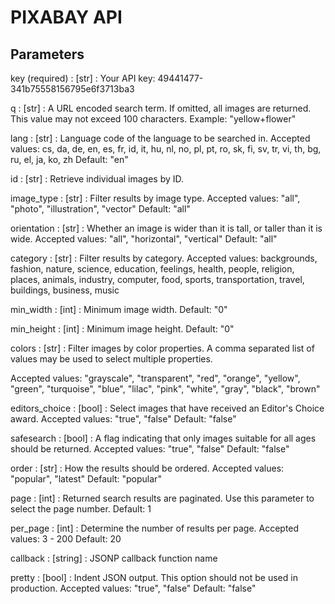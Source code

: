 # PIXABAY API

## Parameters

key (required) :  [str] :	Your API key: 49441477-341b75558156795e6f3713ba3

q              :  [str] :	A URL encoded search term. If omitted, all images are returned. This value may not exceed 100 characters.
Example: "yellow+flower"

lang	         :  [str] :	Language code of the language to be searched in.
Accepted values: cs, da, de, en, es, fr, id, it, hu, nl, no, pl, pt, ro, sk, fi, sv, tr, vi, th, bg, ru, el, ja, ko, zh
Default: "en"

id	            :  [str] :	Retrieve individual images by ID.

image_type	    :  [str] :	Filter results by image type.
Accepted values: "all", "photo", "illustration", "vector"
Default: "all"

orientation	    :  [str] :	Whether an image is wider than it is tall, or taller than it is wide.
Accepted values: "all", "horizontal", "vertical"
Default: "all"

category	    :  [str] :	Filter results by category.
Accepted values: backgrounds, fashion, nature, science, education, feelings, health, people, religion, places, animals, industry, computer, food, sports, transportation, travel, buildings, business, music

min_width	    :  [int] :	Minimum image width.
Default: "0"

min_height	    :  [int] :	Minimum image height.
Default: "0"

colors	        :  [str] :	Filter images by color properties. A comma separated list of values may be used to select multiple properties.

Accepted values: "grayscale", "transparent", "red", "orange", "yellow", "green", "turquoise", "blue", "lilac", "pink", "white", "gray", "black", "brown"

editors_choice	:  [bool] :	Select images that have received an Editor's Choice award.
Accepted values: "true", "false"
Default: "false"

safesearch	    :  [bool] :	A flag indicating that only images suitable for all ages should be returned.
Accepted values: "true", "false"
Default: "false"

order	        :  [str] :	How the results should be ordered.
Accepted values: "popular", "latest"
Default: "popular"

page	        :  [int] :	Returned search results are paginated. Use this parameter to select the page number.
Default: 1

per_page	    :  [int] :	Determine the number of results per page.
Accepted values: 3 - 200
Default: 20

callback	    :  [string] :	JSONP callback function name

pretty	        :  [bool] :	Indent JSON output. This option should not be used in production.
Accepted values: "true", "false"
Default: "false"
